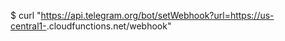 $ curl "https://api.telegram.org/bot/setWebhook?url=https://us-central1-<PROJECT-NAME>.cloudfunctions.net/webhook"
